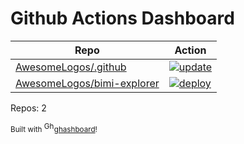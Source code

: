 # Github Actions Dashboard

<!-- NOTE: this file is generated by ghashboard.  Do NOT edit by hand!  -->

| Repo | Action |
| ---- | ------ |
| [AwesomeLogos/.github](https://github.com/AwesomeLogos/.github) | [![update](https://github.com/AwesomeLogos/.github/workflows/update/badge.svg)](https://github.com/AwesomeLogos/.github/actions?query=workflow%3Aupdate%20branch%3Amain)
| [AwesomeLogos/bimi-explorer](https://github.com/AwesomeLogos/bimi-explorer) | [![deploy](https://github.com/AwesomeLogos/bimi-explorer/workflows/deploy/badge.svg)](https://github.com/AwesomeLogos/bimi-explorer/actions?query=workflow%3Adeploy%20branch%3Amain)

Repos: 2

<small>Built with <a href="https://github.com/fileformat/ghashboard"><img src="https://ghashboard.marcuse.info/favicon.svg" alt="Ghashboard logo" height="16" />ghashboard</a>!</small>
